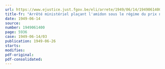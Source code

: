 ```yaml
---
url: https://www.ejustice.just.fgov.be/eli/arrete/1949/06/14/1949061400/justel
title-fr: "Arrêté ministériel plaçant l'amidon sous le régime du prix normal"
date: 1949-06-14
source:
number: 1949061400
page: 5936
case: 1949-06-14/03
publication: 1949-06-26
starts:
modifies:
pdf-original:
pdf-consolidated:
---
```


